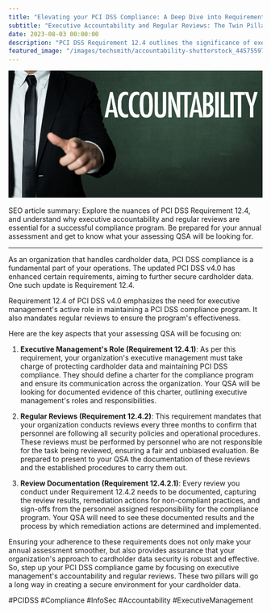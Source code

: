 ```yaml
---
title: "Elevating your PCI DSS Compliance: A Deep Dive into Requirement 12.4"
subtitle: "Executive Accountability and Regular Reviews: The Twin Pillars of Robust PCI Compliance"
date: 2023-08-03 00:00:00
description: "PCI DSS Requirement 12.4 outlines the significance of executive management's responsibility in maintaining compliance and the necessity of conducting regular reviews - understand how you can meet these requirements effectively."
featured_image: "/images/techsmith/accountability-shutterstock_445755973.jpg"
---
```


![](/images/techsmith/accountability-shutterstock_445755973.jpg)


SEO article summary: Explore the nuances of PCI DSS Requirement 12.4, and understand why executive accountability and regular reviews are essential for a successful compliance program. Be prepared for your annual assessment and get to know what your assessing QSA will be looking for.

---

As an organization that handles cardholder data, PCI DSS compliance is a fundamental part of your operations. The updated PCI DSS v4.0 has enhanced certain requirements, aiming to further secure cardholder data. One such update is Requirement 12.4.

Requirement 12.4 of PCI DSS v4.0 emphasizes the need for executive management's active role in maintaining a PCI DSS compliance program. It also mandates regular reviews to ensure the program's effectiveness.

Here are the key aspects that your assessing QSA will be focusing on:

1. **Executive Management's Role (Requirement 12.4.1)**: As per this requirement, your organization's executive management must take charge of protecting cardholder data and maintaining PCI DSS compliance. They should define a charter for the compliance program and ensure its communication across the organization. Your QSA will be looking for documented evidence of this charter, outlining executive management's roles and responsibilities.

2. **Regular Reviews (Requirement 12.4.2)**: This requirement mandates that your organization conducts reviews every three months to confirm that personnel are following all security policies and operational procedures. These reviews must be performed by personnel who are not responsible for the task being reviewed, ensuring a fair and unbiased evaluation. Be prepared to present to your QSA the documentation of these reviews and the established procedures to carry them out.

3. **Review Documentation (Requirement 12.4.2.1)**: Every review you conduct under Requirement 12.4.2 needs to be documented, capturing the review results, remediation actions for non-compliant practices, and sign-offs from the personnel assigned responsibility for the compliance program. Your QSA will need to see these documented results and the process by which remediation actions are determined and implemented.

Ensuring your adherence to these requirements does not only make your annual assessment smoother, but also provides assurance that your organization's approach to cardholder data security is robust and effective. So, step up your PCI DSS compliance game by focusing on executive management's accountability and regular reviews. These two pillars will go a long way in creating a secure environment for your cardholder data.

#PCIDSS #Compliance #InfoSec #Accountability #ExecutiveManagement